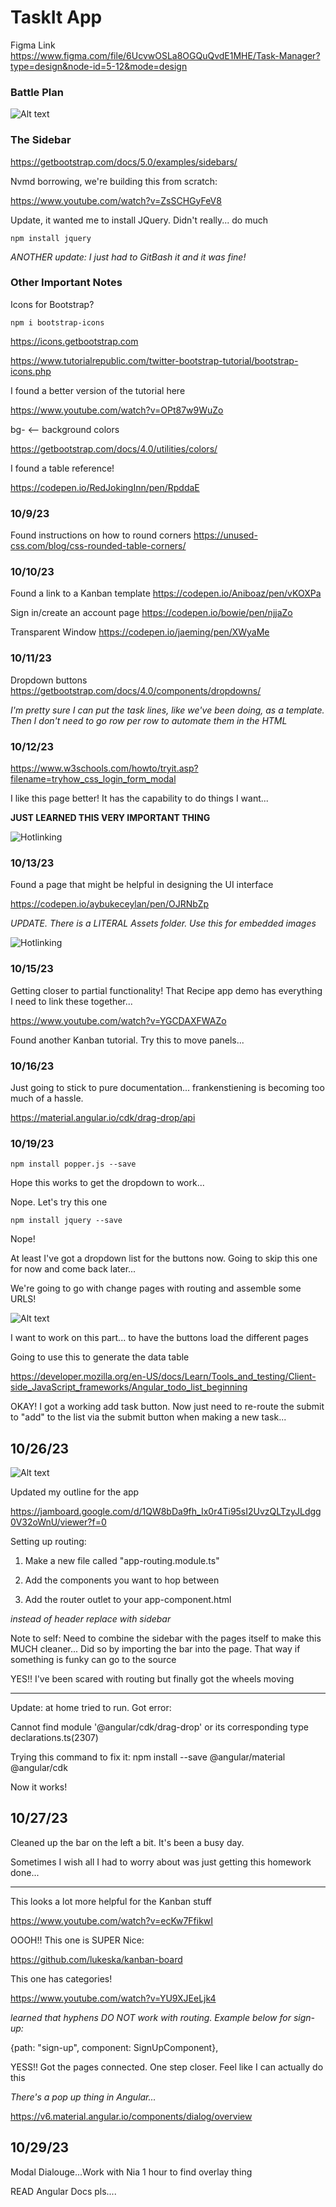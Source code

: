 # TaskIt App

Figma Link <https://www.figma.com/file/6UcvwOSLa8OGQuQvdE1MHE/Task-Manager?type=design&node-id=5-12&mode=design>

### Battle Plan

![Alt text](image.png)

### The Sidebar

<https://getbootstrap.com/docs/5.0/examples/sidebars/>

Nvmd borrowing, we're building this from scratch:

<https://www.youtube.com/watch?v=ZsSCHGyFeV8>

Update, it wanted me to install JQuery. Didn't really... do much

    npm install jquery

*ANOTHER update: I just had to GitBash it and it was fine!*

### Other Important Notes

Icons for Bootstrap?

    npm i bootstrap-icons

<https://icons.getbootstrap.com>

<https://www.tutorialrepublic.com/twitter-bootstrap-tutorial/bootstrap-icons.php>

I found a better version of the tutorial here

<https://www.youtube.com/watch?v=OPt87w9WuZo>


bg- <-- background colors

<https://getbootstrap.com/docs/4.0/utilities/colors/>

I found a table reference!

<https://codepen.io/RedJokingInn/pen/RpddaE>

### 10/9/23

Found instructions on how to round corners
<https://unused-css.com/blog/css-rounded-table-corners/>


### 10/10/23

Found a link to a Kanban template
<https://codepen.io/Aniboaz/pen/vKOXPa>


Sign in/create an account page
<https://codepen.io/bowie/pen/njjaZo>

Transparent Window
<https://codepen.io/jaeming/pen/XWyaMe>

### 10/11/23

Dropdown buttons
<https://getbootstrap.com/docs/4.0/components/dropdowns/>


*I'm pretty sure I can put the task lines, like we've been doing, as a template. Then I don't need to go row per row to automate them in the HTML*

### 10/12/23

<https://www.w3schools.com/howto/tryit.asp?filename=tryhow_css_login_form_modal>

I like this page better! It has the capability to do things I want...


**JUST LEARNED THIS VERY IMPORTANT THING**

![Hotlinking](image-1.png)

### 10/13/23

Found a page that might be helpful in designing the UI interface

<https://codepen.io/aybukeceylan/pen/OJRNbZp>


*UPDATE. There is a LITERAL Assets folder. Use this for embedded images*

![Hotlinking](image-2.png)

### 10/15/23

Getting closer to partial functionality! That Recipe app demo has everything I need to link these together...

<https://www.youtube.com/watch?v=YGCDAXFWAZo>

Found another Kanban tutorial. Try this to move panels...

### 10/16/23

Just going to stick to pure documentation... frankenstiening is becoming too much of a hassle.

<https://material.angular.io/cdk/drag-drop/api>

### 10/19/23

    npm install popper.js --save

Hope this works to get the dropdown to work...

Nope. Let's try this one

    npm install jquery --save

Nope!

At least I've got a dropdown list for the buttons now.
Going to skip this one for now and come back later...

We're going to go with change pages with routing and assemble some URLS!

![Alt text](image-3.png)

I want to work on this part... to have the buttons load the different pages

Going to use this to generate the data table

<https://developer.mozilla.org/en-US/docs/Learn/Tools_and_testing/Client-side_JavaScript_frameworks/Angular_todo_list_beginning>

OKAY! I got a working add task button. Now just need to re-route the submit to "add" to the list via the submit button when making a new task...

## 10/26/23

![Alt text](image-5.png)

Updated my outline for the app

<https://jamboard.google.com/d/1QW8bDa9fh_Ix0r4Ti95sI2UvzQLTzyJLdgg0V32oWnU/viewer?f=0>

Setting up routing:

1) Make a new file called "app-routing.module.ts"

2) Add the components you want to hop between

3) Add the router outlet to your app-component.html

<router-outlet></router-outlet>

*instead of header replace with sidebar*

Note to self: Need to combine the sidebar with the pages itself to make this MUCH cleaner... Did so by importing the bar into the page. That way if something is funky can go to the source

YES!! I've been scared with routing but finally got the wheels moving

-----------------
Update: at home tried to run. Got error:

Cannot find module '@angular/cdk/drag-drop' or its corresponding type declarations.ts(2307)

Trying this command to fix it: 
    npm install --save @angular/material @angular/cdk

Now it works!

## 10/27/23

Cleaned up the bar on the left a bit. It's been a busy day.

Sometimes I wish all I had to worry about was just getting this homework done...

--------
This looks a lot more helpful for the Kanban stuff

https://www.youtube.com/watch?v=ecKw7FfikwI

OOOH!! This one is SUPER Nice:

https://github.com/lukeska/kanban-board

This one has categories!

https://www.youtube.com/watch?v=YU9XJEeLjk4

*learned that hyphens DO NOT work with routing. Example below for sign-up:*

 {path: "sign-up", component: SignUpComponent},

YESS!! Got the pages connected. One step closer. Feel like I can actually do this

*There's a pop up thing in Angular...*

https://v6.material.angular.io/components/dialog/overview

## 10/29/23

Modal Dialouge...Work with Nia 1 hour to find overlay thing

READ Angular Docs pls....